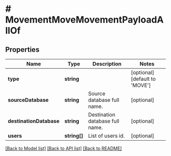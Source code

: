 # # MovementMoveMovementPayloadAllOf

## Properties

Name | Type | Description | Notes
------------ | ------------- | ------------- | -------------
**type** | **string** |  | [optional] [default to 'MOVE']
**sourceDatabase** | **string** | Source database full name. | [optional]
**destinationDatabase** | **string** | Destination database full name. | [optional]
**users** | **string[]** | List of users id. | [optional]

[[Back to Model list]](../../README.md#models) [[Back to API list]](../../README.md#endpoints) [[Back to README]](../../README.md)
